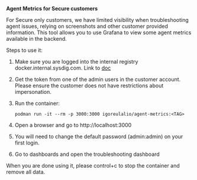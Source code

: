 **Agent Metrics for Secure customers**

For Secure only customers, we have limited visibility when troubleshooting agent issues, relying on screenshots and other customer provided information. This tool allows you to use Grafana to view some agent metrics available in the backend.

Steps to use it:

1) Make sure you are logged into the internal registry docker.internal.sysdig.com. Link to [doc](https://sysdig.atlassian.net/wiki/spaces/DEVOPS/pages/856948754/Artifactory+Login)

2) Get the token from one of the admin users in the customer account. Please ensure the customer does not have restrictions about impersonation.

3) Run the container: 
    
    `podman run -it --rm -p 3000:3000 igoreulalio/agent-metrics:<TAG>`

4) Open a browser and go to http://localhost:3000

5) You will need to change the default password (admin:admin) on your first login. 

6) Go to dashboards and open the troubleshooting dashboard


When you are done using it, please control+c to stop the container and remove all data.